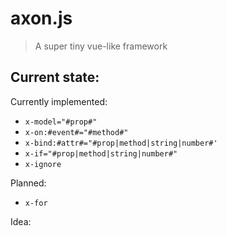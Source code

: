 # axon.js

> A super tiny vue-like framework

## Current state:

Currently implemented:

- `x-model="#prop#"`
- `x-on:#event#="#method#"`
- `x-bind:#attr#="#prop|method|string|number#'`
- `x-if="#prop|method|string|number#"` 
- `x-ignore`
 
Planned:

- `x-for`

Idea:

